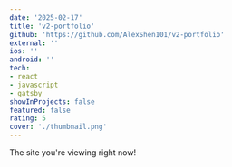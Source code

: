 ```yaml
---
date: '2025-02-17'
title: 'v2-portfolio'
github: 'https://github.com/AlexShen101/v2-portfolio'
external: ''
ios: ''
android: ''
tech:
- react
- javascript
- gatsby
showInProjects: false
featured: false
rating: 5
cover: './thumbnail.png'
---
```


The site you're viewing right now!